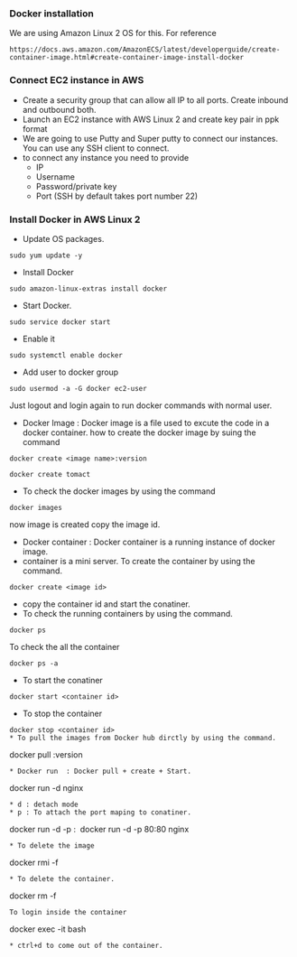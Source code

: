 ### Docker installation
                                             
We are using Amazon Linux 2 OS for this. For reference

```
https://docs.aws.amazon.com/AmazonECS/latest/developerguide/create-container-image.html#create-container-image-install-docker
```
### Connect EC2 instance in AWS

* Create a security group that can allow all IP to all ports. Create inbound and outbound both.
* Launch an EC2 instance with AWS Linux 2 and create key pair in ppk format
* We are going to use Putty and Super putty to connect our instances. You can use any SSH client to connect.
* to connect any instance you need to provide
    * IP
    * Username
    * Password/private key
    * Port (SSH by default takes port number 22)

### Install Docker in AWS Linux 2

* Update OS packages.
```
sudo yum update -y
```

* Install Docker
```
sudo amazon-linux-extras install docker
```

* Start Docker.

```
sudo service docker start
```

* Enable it

```
sudo systemctl enable docker
```

* Add user to docker group

```
sudo usermod -a -G docker ec2-user
```

Just logout and login again to run docker commands with normal user.


* Docker Image : Docker image is a file used to excute the code in a docker container.
how to create the docker image by suing the command
```
docker create <image name>:version
```
```
docker create tomact
```
* To check the docker images by using the command
```
docker images
```
now image is created copy the image id.
* Docker container : Docker container is a running instance of docker image.
* container is a mini server.
To create the container by using the command.
```
docker create <image id>
```
* copy the container id and start the conatiner.
* To check the running containers by using the command.
```
docker ps
```
To check the all the container
```
docker ps -a
```
* To start the conatiner  
```
docker start <container id>
```
* To stop the container
```
docker stop <container id>
* To pull the images from Docker hub dirctly by using the command.
```
docker pull <image name>:version
```
* Docker run  : Docker pull + create + Start.
```
docker run -d nginx
```
* d : detach mode
* p : To attach the port maping to conatiner.
```
docker run -d -p <host port>:<container port> <image name>
docker run -d -p 80:80 nginx
```
* To delete the image 
```
docker rmi -f <container id>
```
* To delete the container.
```
docker rm -f <container id>
```
To login inside the container
```
docker exec -it <container id> bash
```
* ctrl+d to come out of the container.


